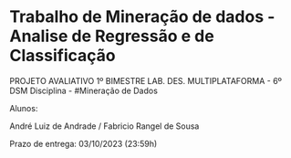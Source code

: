 # Trabalho de Mineração de dados - Analise de Regressão e de Classificação

PROJETO AVALIATIVO 1º BIMESTRE LAB. DES. MULTIPLATAFORMA - 6º DSM
Disciplina - #Mineração de Dados


Alunos:

André Luiz de Andrade / Fabricio Rangel de Sousa

Prazo de entrega: 03/10/2023 (23:59h)
